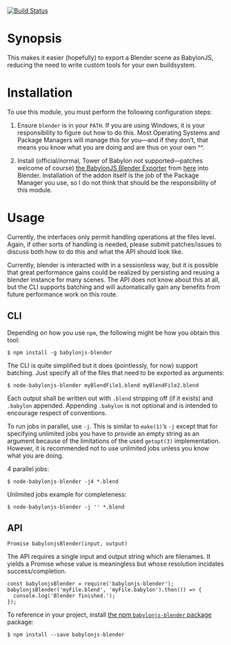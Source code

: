 [![Build Status](https://travis-ci.org/binki/node-babylonjs-blender.svg?branch=master)](https://travis-ci.org/binki/node-babylonjs-blender)

# Synopsis

This makes it easier (hopefully) to export a Blender scene as
BabylonJS, reducing the need to write custom tools for your own
buildsystem.

# Installation

To use this module, you must perform the following configuration
steps:

1. Ensure `blender` is in your `PATH`. If you are using Windows, it is
   your responsibility to figure out how to do this. Most Operating
   Systems and Package Managers will manage this for you—and if they
   don’t, that means you know what you are doing and are thus on your
   own ^^.

2. Install (official/normal, Tower of Babylon not supported—patches
   welcome of course) [the BabylonJS Blender
   Exporter](https://doc.babylonjs.com/exporters/Installing__the_Babylon_Exporter)
   from
   [here](https://github.com/BabylonJS/Babylon.js/tree/master/Exporters/Blender)
   into Blender. Installation of the addon itself
   is the job of the Package Manager you use, so I do not think that
   should be the responsibility of this module.

# Usage

Currently, the interfaces only permit handling operations at the files
level. Again, if other sorts of handling is needed, please submit
patches/issues to discuss both how to do this and what the API should
look like.

Currently, blender is interacted with in a sessionless way, but it is
possible that great performance gains could be realized by persisting
and reusing a blender instance for many scenes. The API does not know
about this at all, but the CLI supports batching and will
automatically gain any benefits from future performance work on this
route.

## CLI

Depending on how you use `npm`, the following might be how
you obtain this tool:

    $ npm install -g babylonjs-blender

The CLI is quite simplified but it does (pointlessly, for now) support
batching. Just specify all of the files that need to be exported as
arguments:

    $ node-babylonjs-blender myBlendFile1.blend myBlendFile2.blend

Each output shall be written out with `.blend` stripping off (if it
exists) and `.babylon` appended. Appending `.babylon` is not optional
and is intended to encourage respect of conventions.

To run jobs in parallel, use `-j`. This is similar to `make(1)`’s `-j`
except that for specifying unlimited jobs you have to provide an empty
string as an argument because of the limitations of the used
`getopt(3)` implementation. However, it is recommended not to use
unlimited jobs unless you know what you are doing.

4 parallel jobs:

    $ node-babylonjs-blender -j4 *.blend

Unlimited jobs example for completeness:

    $ node-babylonjs-blender -j '' *.blend

## API

    Promise babylonjsBlender(input, output)

The API requires a single input and output string which are
filenames. It yields a Promise whose value is meaningless but whose
resolution incidates success/completion.

    const babylonjsBlender = require('babylonjs-blender');
    babylonjsBlender('myFile.blend', 'myFile.babylon').then(() => {
      console.log('Blender finished.');
    });

To reference in your project, install [the npm `babylonjs-blender`
package](https://www.npmjs.com/package/babylonjs-blender) package:

    $ npm install --save babylonjs-blender
